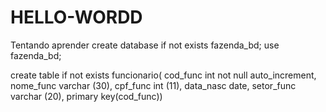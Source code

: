 # HELLO-WORDD
Tentando aprender 
create database if not exists fazenda_bd; 
use fazenda_bd;

create table if not exists funcionario(
cod_func int not null auto_increment,
nome_func varchar (30),
cpf_func int (11),
data_nasc date,
setor_func varchar (20),
primary key(cod_func))

